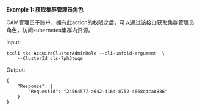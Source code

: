 **Example 1: 获取集群管理员角色**

CAM管理员子账户，拥有此action的权限之后，可以通过该接口获取集群管理员角色，访问kubernetes集群内资源。

Input: 

```
tccli tke AcquireClusterAdminRole --cli-unfold-argument  \
    --ClusterId cls-7ph3twqe
```

Output: 
```
{
    "Response": {
        "RequestId": "24564577-a642-4164-8752-4668d4ca8886"
    }
}
```

